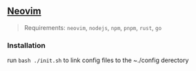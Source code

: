 ## [Neovim](https://neovim.io/)

> Requirements: `neovim`, `nodejs`, `npm`, `pnpm`, `rust`, `go`

### Installation

run `bash ./init.sh` to link config files to the ~./config derectory
